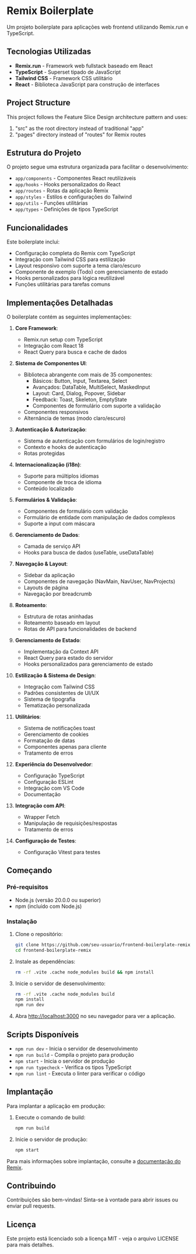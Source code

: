 # Remix Boilerplate

Um projeto boilerplate para aplicações web frontend utilizando Remix.run e TypeScript.

## Tecnologias Utilizadas

- **Remix.run** - Framework web fullstack baseado em React
- **TypeScript** - Superset tipado de JavaScript
- **Tailwind CSS** - Framework CSS utilitário
- **React** - Biblioteca JavaScript para construção de interfaces

## Project Structure

This project follows the Feature Slice Design architecture pattern and uses:

1. "src" as the root directory instead of traditional "app"
2. "pages" directory instead of "routes" for Remix routes

## Estrutura do Projeto

O projeto segue uma estrutura organizada para facilitar o desenvolvimento:

- `app/components` - Componentes React reutilizáveis
- `app/hooks` - Hooks personalizados do React
- `app/routes` - Rotas da aplicação Remix
- `app/styles` - Estilos e configurações do Tailwind
- `app/utils` - Funções utilitárias
- `app/types` - Definições de tipos TypeScript

## Funcionalidades

Este boilerplate inclui:

- Configuração completa do Remix com TypeScript
- Integração com Tailwind CSS para estilização
- Layout responsivo com suporte a tema claro/escuro
- Componente de exemplo (Todo) com gerenciamento de estado
- Hooks personalizados para lógica reutilizável
- Funções utilitárias para tarefas comuns

## Implementações Detalhadas

O boilerplate contém as seguintes implementações:

1. **Core Framework**:

   - Remix.run setup com TypeScript
   - Integração com React 18
   - React Query para busca e cache de dados

2. **Sistema de Componentes UI**:

   - Biblioteca abrangente com mais de 35 componentes:
     - Básicos: Button, Input, Textarea, Select
     - Avançados: DataTable, MultiSelect, MaskedInput
     - Layout: Card, Dialog, Popover, Sidebar
     - Feedback: Toast, Skeleton, EmptyState
     - Componentes de formulário com suporte a validação
   - Componentes responsivos
   - Alternância de temas (modo claro/escuro)

3. **Autenticação & Autorização**:

   - Sistema de autenticação com formulários de login/registro
   - Contexto e hooks de autenticação
   - Rotas protegidas

4. **Internacionalização (i18n)**:

   - Suporte para múltiplos idiomas
   - Componente de troca de idioma
   - Conteúdo localizado

5. **Formulários & Validação**:

   - Componentes de formulário com validação
   - Formulário de entidade com manipulação de dados complexos
   - Suporte a input com máscara

6. **Gerenciamento de Dados**:

   - Camada de serviço API
   - Hooks para busca de dados (useTable, useDataTable)

7. **Navegação & Layout**:

   - Sidebar da aplicação
   - Componentes de navegação (NavMain, NavUser, NavProjects)
   - Layouts de página
   - Navegação por breadcrumb

8. **Roteamento**:

   - Estrutura de rotas aninhadas
   - Roteamento baseado em layout
   - Rotas de API para funcionalidades de backend

9. **Gerenciamento de Estado**:

   - Implementação da Context API
   - React Query para estado do servidor
   - Hooks personalizados para gerenciamento de estado

10. **Estilização & Sistema de Design**:

    - Integração com Tailwind CSS
    - Padrões consistentes de UI/UX
    - Sistema de tipografia
    - Tematização personalizada

11. **Utilitários**:

    - Sistema de notificações toast
    - Gerenciamento de cookies
    - Formatação de datas
    - Componentes apenas para cliente
    - Tratamento de erros

12. **Experiência do Desenvolvedor**:

    - Configuração TypeScript
    - Configuração ESLint
    - Integração com VS Code
    - Documentação

13. **Integração com API**:

    - Wrapper Fetch
    - Manipulação de requisições/respostas
    - Tratamento de erros

14. **Configuração de Testes**:
    - Configuração Vitest para testes

## Começando

### Pré-requisitos

- Node.js (versão 20.0.0 ou superior)
- npm (incluído com Node.js)

### Instalação

1. Clone o repositório:

   ```bash
   git clone https://github.com/seu-usuario/frontend-boilerplate-remix.git
   cd frontend-boilerplate-remix
   ```

2. Instale as dependências:

   ```bash
   rm -rf .vite .cache node_modules build && npm install
   ```

3. Inicie o servidor de desenvolvimento:

   ```bash
   rm -rf .vite .cache node_modules build
   npm install
   npm run dev
   ```

4. Abra [http://localhost:3000](http://localhost:3000) no seu navegador para ver a aplicação.

## Scripts Disponíveis

- `npm run dev` - Inicia o servidor de desenvolvimento
- `npm run build` - Compila o projeto para produção
- `npm start` - Inicia o servidor de produção
- `npm run typecheck` - Verifica os tipos TypeScript
- `npm run lint` - Executa o linter para verificar o código

## Implantação

Para implantar a aplicação em produção:

1. Execute o comando de build:

   ```bash
   npm run build
   ```

2. Inicie o servidor de produção:
   ```bash
   npm start
   ```

Para mais informações sobre implantação, consulte a [documentação do Remix](https://remix.run/docs/en/main/guides/deployment).

## Contribuindo

Contribuições são bem-vindas! Sinta-se à vontade para abrir issues ou enviar pull requests.

## Licença

Este projeto está licenciado sob a licença MIT - veja o arquivo LICENSE para mais detalhes.
